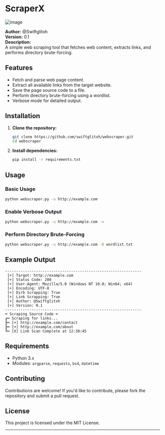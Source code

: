 # ScraperX
![image](https://github.com/user-attachments/assets/553b76e3-9101-4195-8f82-22a8a7f74a4e)


**Author:** @Swiftglitxh  
**Version:** 0.1  
**Description:**  
A simple web scraping tool that fetches web content, extracts links, and performs directory brute-forcing.

## Features

- Fetch and parse web page content.
- Extract all available links from the target website.
- Save the page source code to a file.
- Perform directory brute-forcing using a wordlist.
- Verbose mode for detailed output.

## Installation

1. **Clone the repository:**

   ```bash
   git clone https://github.com/swiftglitxh/webscraper.git
   cd webscraper
   ```

2. **Install dependencies:**

   ```bash
   pip install -r requirements.txt
   ```

## Usage

### Basic Usage

```bash
python webscraper.py -u http://example.com
```

### Enable Verbose Output

```bash
python webscraper.py -u http://example.com -v
```

### Perform Directory Brute-Forcing

```bash
python webscraper.py -u http://example.com -D wordlist.txt
```

## Example Output

```
--------------------------------------------------------------
 [+] Target: http://example.com
 [+] Status Code: 200
 [+] User-Agent: Mozilla/5.0 (Windows NT 10.0; Win64; x64)
 [+] Encoding: UTF-8
 [+] Dirb Scrapping: True
 [+] Link Scrapping: True
 [+] Author: @Swiftglitxh
 [+] Version: 0.1
--------------------------------------------------------------
═ Scraping Source Code ═
╔═ Scraping for links...
╠═ [+] http://example.com/contact
╠═ [+] http://example.com/about
╚═ [X] Link Scan Complete at 12:30:45
```

## Requirements

- Python 3.x
- Modules: `argparse`, `requests`, `bs4`, `datetime`

## Contributing

Contributions are welcome! If you'd like to contribute, please fork the repository and submit a pull request.

## License

This project is licensed under the MIT License.

---
